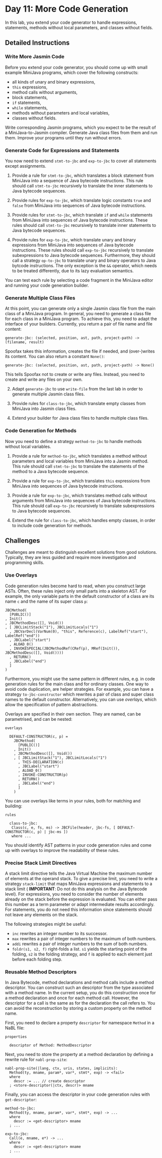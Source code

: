 # Day 11: More Code Generation

In this lab, you extend your code generator to handle expressions, statements, methods without local parameters, and classes without fields.

## Detailed Instructions

### Write More Jasmin Code

Before you extend your code generator, you should come up with small example MiniJava programs, which cover the following constructs:

* all kinds of unary and binary expressions,
* `this` expressions,
* method calls without arguments,
* block statements, 
* `if` statements,
* `while` statements,
* methods without parameters and local variables,
* classes without fields.

Write corresponding Jasmin programs, which you expect to be the result of a MiniJava-to-Jasmin compiler. 
Generate Java class files from them and run them. 
Improve your programs until they run without errors.

### Generate Code for Expressions and Statements

You now need to extend `stmt-to-jbc` and `exp-to-jbc` to cover all statements except assignments. 

1. Provide a rule for `stmt-to-jbc`, which translates a block statement from MiniJava into a sequence of Java bytecode instructions. 
   This rule should call `stmt-to-jbc` recursively to translate the inner statements to Java bytecode sequences. 

2. Provide rules for `exp-to-jbc`, which translate logic constants `true` and `false` from MiniJava into sequences of Java bytecode instructions. 

3. Provide rules for `stmt-to-jbc`, which translate `if` and `while` statements from MiniJava into sequences of Java bytecode instructions. 
   These rules should call `stmt-to-jbc` recursively to translate inner statements to Java bytecode sequences.

4. Provide rules for `exp-to-jbc`, which translate unary and binary expressions from MiniJava into sequences of Java bytecode instructions. 
   These rules should call `exp-to-jbc` recursively to translate subexpressions to Java bytecode sequences.
   Furthermore, they should call a strategy `op-to-jbc` to translate unary and binary operators to Java bytcode instructions.
   The only exception is the `&&` operator, which needs to be treated differently, due to its lazy evaluation semantics.

You can test each rule by selecting a code fragment in the MiniJava editor and running your code generation builder.

### Generate Multiple Class Files

At this point, you can generate only a single Jasmin class file from the main class of a MiniJava program. In general, you need to generate a class file for each class in a MiniJava program. To achieve this, you need to adapt the interface of your builders. Currently, you return a pair of file name and file content:

    generate-jbc: (selected, position, ast, path, project-path) ->(filename, result)

Spoofax takes this information, creates the file if needed, and (over-)writes its content. You can also return a constant `None()`:

    generate-jbc: (selected, position, ast, path, project-path) -> None()

This tells Spoofax not to create or write any files. Instead, you need to create and write any files on your own.

2. Adapt `generate-jbc` to use `write-file` from the last lab in order to generate multiple Jasmin class files.

3. Provide rules for `class-to-jbc`, which translate empty classes from MiniJava into Jasmin class files. 

4. Extend your builder for Java class files to handle multiple class files.
 
### Code Generation for Methods

Now you need to define a strategy `method-to-jbc` to handle methods without local variables.

1. Provide a rule for `method-to-jbc`, which translates a method without parameters and local variables from MiniJava into a Jasmin method. This rule should call `stmt-to-jbc` to translate the statements of the method to a Java bytecode sequence.

2. Provide a rule for `exp-to-jbc`, which translates `this` expressions from MiniJava into sequences of Java bytecode instructions. 

3. Provide a rule for `exp-to-jbc`, which translates method calls without arguments from MiniJava into sequences of Java bytecode instructions. This rule should call `exp-to-jbc` recursively to translate subexpressions to Java bytecode sequences.

4. Extend the rule for `class-to-jbc`, which handles empty classes, in order to include code generation for methods.

## Challenges

Challenges are meant to distinguish excellent solutions from good solutions. 
Typically, they are less guided and require more investigation and programming skills.

### Use Overlays

Code generation rules become hard to read, when you construct large ASTs. 
Often, these rules inject only small parts into a skeleton AST. 
For example, the only variable parts in the default constructor of a class are its name `c` and the name of its super class `p`:

    JBCMethod(
      [PUBLIC()]
    , Init()
    , JBCMethodDesc([], Void())
    , [ JBCLimitStack("1"), JBCLimitLocals("1")
      , JBCVarDecl(VarNum(0), "this", Reference(c), LabelRef("start"), LabelRef("end"))
      , JBCLabel("start")
      , ALOAD_0()
      , INVOKESPECIAL(JBCMethodRef(CRef(p), MRef(Init()), JBCMethodDesc([], Void())))
      , RETURN()
      , JBCLabel("end")
      ]
    )

Furthermore, you might use the same pattern in different rules, e.g. in code generation rules for the main class and for ordinary classes. 
One way to avoid code duplication, are helper strategies. 
For example, you can have a strategy `to-jbc-constructor` which rewrites a pair of class and super class names to the default constructor. 
Alternatively, you can use _overlays_, which allow the specification of pattern abstractions.

Overlays are specified in their own section. 
They are named, can be parametrised, and can be nested:

    overlays
     
      DEFAULT-CONSTRUCTOR(c, p) =
        JBCMethod(
          [PUBLIC()]
        , Init()
        , JBCMethodDesc([], Void())
        , [ JBCLimitStack("1"), JBCLimitLocals("1")
          , THIS-DECLARATION(c)
          , JBCLabel("start")
          , ALOAD_0()
          , INVOKE-CONSTRUCTOR(p)
          , RETURN()
          , JBCLabel("end")
          ]
        )

You can use overlays like terms in your rules, both for matching and building:

    rules
     
      class-to-jbc: 
       Class(c, e, fs, ms) -> JBCFile(header, jbc-fs, [ DEFAULT-CONSTRUCTOR(c, p) | jbc-ms ]) 
       where ...

You should identify AST patterns in your code generation rules and come up with overlays to improve the readability of these rules.

### Precise Stack Limit Directives

A stack limit directive tells the Java Virtual Machine the maximum number of elements at the operand stack. 
To give a precise limit, you need to write a strategy `stack-limit` that maps MiniJava expressions and statements to a stack limit ( **IMPORTANT**: Do not do this analysis on the Java Bytecode level). 
For expressions, you need to consider the number of elements already on the stack before the expression is evaluated. You can either pass this number as a term parameter or adapt intermediate results accordingly. 
For statements, you do not need this information since statements should not leave any elements on the stack.

The following strategies might be useful:

* `inc`  rewrites an integer number to its successor.
* `max` rewrites a pair of integer numbers to the maximum of both numbers.
* `addi` rewrites a pair of integer numbers to the sum of both numbers.
* `foldr(s1, s2, f)` right-folds a list. 
  `s1` yields the starting point of the folding, `s2` is the folding strategy, and `f` is applied to each element just before each folding step.

### Reusable Method Descriptors

In Java Bytecode, method declarations and method calls include a method descriptor.
You can construct such an descriptor from the type associated with a method name.
In the current setup, you do this construction once for a method declaration and once for each method call.
However, the descriptor for a call is the same as for the declaration the call refers to.
You can avoid the reconstruction by storing a custom property on the method name.

First, you need to declare a property `descriptor` for namespace `Method` in a NaBL file:

    properties
     
      descriptor of Method: MethodDescriptor
      
Next, you need to store the property at a method declaration by defining a rewrite rule for `nabl-prop-site`:

    nabl-prop-site(|lang, ctx, uris, states, implicits):
      Method(ty, mname, param*, var*, stmt*, exp) -> <fail>
      where
        descr := ... // create descriptor
      ; <store-descriptor(|ctx, descr)> mname

Finally, you can access the descriptor in your code generation rules with `get-descriptor`:

    method-to-jbc:
      Method(ty, mname, param*, var*, stmt*, exp) -> ...
      where
        descr := <get-descriptor> mname
      ; ...
      
    exp-to-jbc:
      Call(e, mname, e*) -> ...
      where
        descr := <get-descriptor> mname
      ; ...
      
